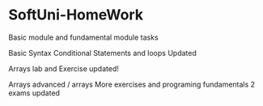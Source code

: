 # SoftUni-HomeWork
Basic module and fundamental module tasks

Basic Syntax Conditional Statements and loops Updated

Arrays lab and Exercise updated!

Arrays advanced / arrays More exercises and programing fundamentals 2 exams updated
